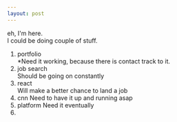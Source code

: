 ```yaml
---
layout: post
---
```



eh, I'm here.  
I could be doing couple of stuff.  

1. portfolio  
	*Need it working, because there is contact track to it.
2. job search  
	Should be going on constantly
3. react  
	Will make a better chance to land a job
4. cnn
	Need to have it up and running asap
5. platform
	Need it eventually
6. 